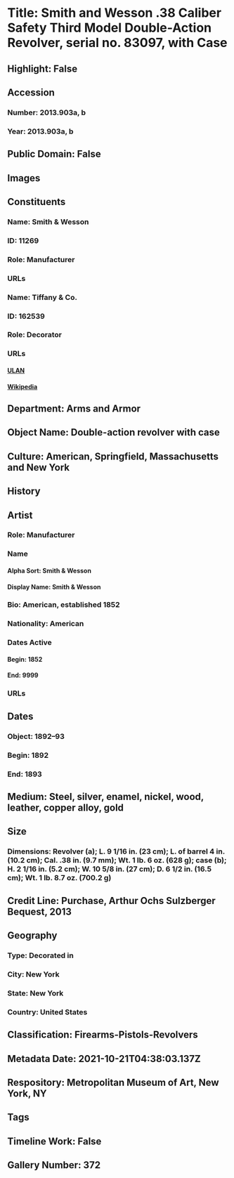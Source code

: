 # Title: Smith and Wesson .38 Caliber Safety Third Model Double-Action Revolver, serial no. 83097, with Case
## Highlight: False
## Accession
### Number: 2013.903a, b
### Year: 2013.903a, b
## Public Domain: False
## Images
## Constituents
### Name: Smith &amp; Wesson
### ID: 11269
### Role: Manufacturer
### URLs
### Name: Tiffany &amp; Co.
### ID: 162539
### Role: Decorator
### URLs
#### [ULAN](http://vocab.getty.edu/page/ulan/500330306)
#### [Wikipedia](https://www.wikidata.org/wiki/Q1066858)
## Department: Arms and Armor
## Object Name: Double-action revolver with case
## Culture: American, Springfield, Massachusetts and New York
## History
## Artist
### Role: Manufacturer
### Name
#### Alpha Sort: Smith & Wesson
#### Display Name: Smith & Wesson
### Bio: American, established 1852
### Nationality: American
### Dates Active
#### Begin: 1852
#### End: 9999
### URLs
## Dates
### Object: 1892–93
### Begin: 1892
### End: 1893
## Medium: Steel, silver, enamel, nickel, wood, leather, copper alloy, gold
## Size
### Dimensions: Revolver (a); L. 9 1/16 in. (23 cm); L. of barrel 4 in. (10.2 cm); Cal. .38 in. (9.7 mm); Wt. 1 lb. 6 oz. (628 g); case (b); H. 2 1/16 in. (5.2 cm); W. 10 5/8 in. (27 cm); D. 6 1/2 in. (16.5 cm); Wt. 1 lb. 8.7 oz. (700.2 g)
## Credit Line: Purchase, Arthur Ochs Sulzberger Bequest, 2013
## Geography
### Type: Decorated in
### City: New York
### State: New York
### Country: United States
## Classification: Firearms-Pistols-Revolvers
## Metadata Date: 2021-10-21T04:38:03.137Z
## Respository: Metropolitan Museum of Art, New York, NY
## Tags
## Timeline Work: False
## Gallery Number: 372